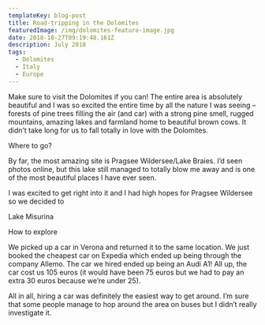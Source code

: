 ```yaml
---
templateKey: blog-post
title: Road-tripping in the Dolomites
featuredImage: /img/dolomites-feature-image.jpg
date: 2018-10-27T09:19:48.161Z
description: July 2018
tags:
  - Dolomites
  - Italy
  - Europe
---
```

Make sure to visit the Dolomites if you can! The entire area is absolutely beautiful and I was so excited the entire time by all the nature I was seeing – forests of pine trees filling the air (and car) with a strong pine smell, rugged mountains, amazing lakes and farmland home to beautiful brown cows. It didn’t take long for us to fall totally in love with the Dolomites.Where to go?By far, the most amazing site is Pragsee Wildersee/Lake Braies. I’d seen photos online, but this lake still managed to totally blow me away and is one of the most beautiful places I have ever seen. I was excited to get right into it and I had high hopes for Pragsee Wildersee so we decided to Lake MisurinaHow to exploreWe picked up a car in Verona and returned it to the same location. We just booked the cheapest car on Expedia which ended up being through the company Allemo. The car we hired ended up being an Audi A1! All up, the car cost us 105 euros (it would have been 75 euros but we had to pay an extra 30 euros because we’re under 25). All in all, hiring a car was definitely the easiest way to get around. I’m sure that some people manage to hop around the area on buses but I didn’t really investigate it.
